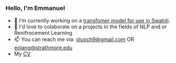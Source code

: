 ### Hello, I'm Emmanuel

- 🔭 I’m currently working on a [transfomer model for use in Swahili](https://github.com/e-olang/Custom-Transfomers).
- 👯 I'd love to colaborate on a projects in the fields of NLP and or Renifrocement Learning
- 📫 You can reach me via: oluoch9@gmail.com OR eolang@strathmore.edu
- My [CV](https://github.com/e-olang/e-olang.github.io/blob/master/eolangresume.pdf)

